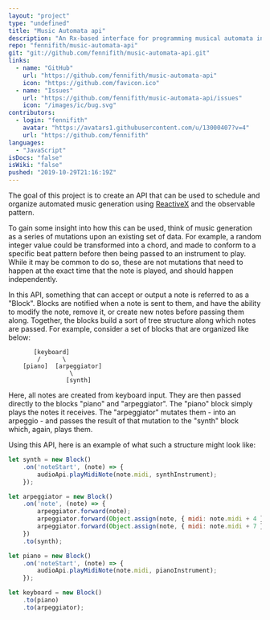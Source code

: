 ```yaml
---
layout: "project"
type: "undefined"
title: "Music Automata api"
description: "An Rx-based interface for programming musical automata in JavaScript. (WIP)"
repo: "fennifith/music-automata-api"
git: "git://github.com/fennifith/music-automata-api.git"
links: 
  - name: "GitHub"
    url: "https://github.com/fennifith/music-automata-api"
    icon: "https://github.com/favicon.ico"
  - name: "Issues"
    url: "https://github.com/fennifith/music-automata-api/issues"
    icon: "/images/ic/bug.svg"
contributors: 
  - login: "fennifith"
    avatar: "https://avatars1.githubusercontent.com/u/13000407?v=4"
    url: "https://github.com/fennifith"
languages: 
  - "JavaScript"
isDocs: "false"
isWiki: "false"
pushed: "2019-10-29T21:16:19Z"
---
```


The goal of this project is to create an API that can be used to schedule and
organize automated music generation using [ReactiveX](http://reactivex.io/)
and the observable pattern.

To gain some insight into how this can be used, think of music generation as a
series of mutations upon an existing set of data. For example, a random integer
value could be transformed into a chord, and made to conform to a specific beat
pattern before then being passed to an instrument to play. While it may be
common to do so, these are not mutations that need to happen at the exact time
that the note is played, and should happen independently.

In this API, something that can accept or output a note is referred to as a
"Block". Blocks are notified when a note is sent to them, and have the ability
to modify the note, remove it, or create new notes before passing them along.
Together, the blocks build a sort of tree structure along which notes are
passed. For example, consider a set of blocks that are organized like below:

```nohighlight
       [keyboard]
        /      \
    [piano]  [arpeggiator]
                 \
                [synth]
```

Here, all notes are created from keyboard input. They are then passed directly
to the blocks "piano" and "arpeggiator". The "piano" block simply plays the
notes it receives. The "arpeggiator" mutates them - into an arpeggio - and
passes the result of that mutation to the "synth" block which, again, plays
them.

Using this API, here is an example of what such a structure might look like:

```js
let synth = new Block()
    .on('noteStart', (note) => {
        audioApi.playMidiNote(note.midi, synthInstrument);
    });

let arpeggiator = new Block()
    .on('note', (note) => {
        arpeggiator.forward(note);
        arpeggiator.forward(Object.assign(note, { midi: note.midi + 4 }));
        arpeggiator.forward(Object.assign(note, { midi: note.midi + 7 }));
    })
    .to(synth);

let piano = new Block()
    .on('noteStart', (note) => {
        audioApi.playMidiNote(note.midi, pianoInstrument);
    });

let keyboard = new Block()
    .to(piano)
    .to(arpeggiator);
```
